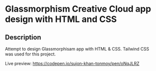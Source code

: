 # Glassmorphism Creative Cloud app design with HTML and CSS

## Description

Attempt to design Glassmorphisam app with HTML & CSS. Tailwind CSS was used for this project.

Live preview: https://codepen.io/sujon-khan-tonmoy/pen/oNqJLRZ
